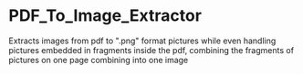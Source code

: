 # PDF_To_Image_Extractor
Extracts images from pdf to ".png" format pictures while even handling pictures embedded in fragments inside the pdf, combining the fragments of pictures on one page combining into one image 
